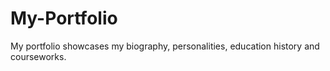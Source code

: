 # My-Portfolio
My portfolio showcases my biography, personalities, education history and courseworks.
